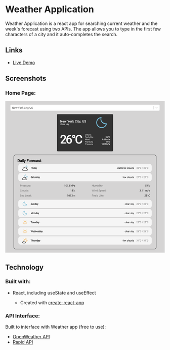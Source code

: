 # Weather Application

Weather Application is a react app for searching current weather and the week's forecast using two APIs. The app allows you to type in the first few characters of a city and it auto-completes the search.

## Links

- [Live Demo](https://weather-forecast-app-client.netlify.app/)

## Screenshots

### Home Page:

![home page](screenshots/weather-app.png)

## Technology

### Built with:

- React, including useState and useEffect

  - Created with [create-react-app](https://github.com/facebook/create-react-app)

### API Interface:

Built to interface with Weather app (free to use):

- [OpenWeather API](https://openweathermap.org/)
- [Rapid API](https://rapidapi.com/wirefreethought/api/geodb-cities/)
